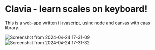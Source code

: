 Clavia - learn scales on keyboard!
=====================

This is a web-app written i javascript, using node and canvas with caas library.

![Screenshot from 2024-04-24 17-31-09](https://github.com/superaniki/clavia/assets/2293029/37fe0784-6d74-44b0-ba19-a7f6bbf8174d)
![Screenshot from 2024-04-24 17-31-32](https://github.com/superaniki/clavia/assets/2293029/474a7c1f-4318-4376-9f49-b5c8968b3b97)

